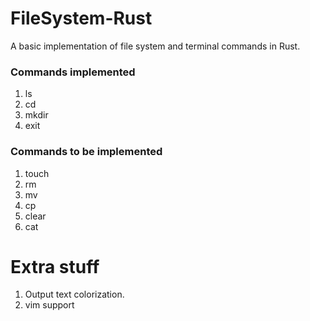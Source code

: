 # FileSystem-Rust

A basic implementation of file system and terminal commands in Rust.


### Commands implemented
1. ls
2. cd
3. mkdir
4. exit

### Commands to be implemented
1. touch
2. rm
3. mv
4. cp
5. clear
6. cat


# Extra stuff
1. Output text colorization.
2. vim support